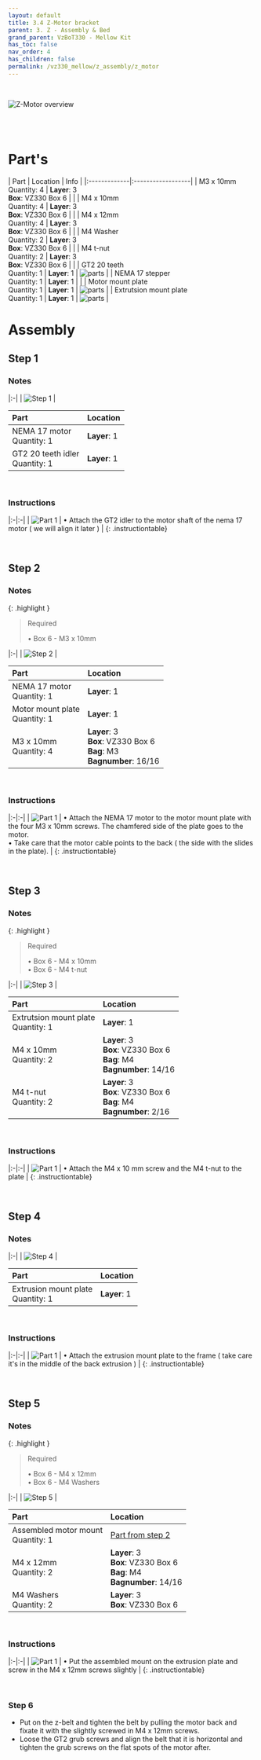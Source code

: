 ```yaml
---
layout: default
title: 3.4 Z-Motor bracket
parent: 3. Z - Assembly & Bed
grand_parent: VzBoT330 - Mellow Kit
has_toc: false
nav_order: 4
has_children: false
permalink: /vz330_mellow/z_assembly/z_motor
---
```


<br/>

![Z-Motor overview](../../assets/images/manual/vz330_mellow/z_assembly/z_motor/overview.png)

<br/>
<br/>

# Part's

| Part | Location | Info |
|:-------------|:------------------|
| M3 x 10mm <br/> Quantity: 4 | **Layer**: 3 <br/> **Box**: VZ330 Box 6 |  |
| M4 x 10mm <br/> Quantity: 4 | **Layer**: 3 <br/> **Box**: VZ330 Box 6 |  |
| M4 x 12mm <br/> Quantity: 4 | **Layer**: 3 <br/> **Box**: VZ330 Box 6 |  |
| M4 Washer <br/> Quantity: 2 | **Layer**: 3 <br/> **Box**: VZ330 Box 6 |  |
| M4 t-nut <br/> Quantity: 2  | **Layer**: 3 <br/> **Box**: VZ330 Box 6 |  |
| GT2 20 teeth <br/> Quantity: 1 | **Layer**: 1 | ![parts](../../assets/images/manual/vz330_mellow/z_assembly/z_motor/parts/gt2_20.png) |
| NEMA 17 stepper <br/> Quantity: 1 | **Layer**: 1 |  |
| Motor mount plate <br/> Quantity: 1 | **Layer**: 1 | ![parts](../../assets/images/manual/vz330_mellow/z_assembly/z_motor/parts/motor_plate.png) |
| Extrutsion mount plate <br/> Quantity: 1 | **Layer**: 1 | ![parts](../../assets/images/manual/vz330_mellow/z_assembly/z_motor/parts/extrusion_mount.png) |

# Assembly

## Step 1

### Notes

|:-|
| ![Step 1](../../assets/images/manual/vz330_mellow/z_assembly/z_motor/step1.png) |

| Part | Location |
|:-|:-|
| NEMA 17 motor <br/> Quantity: 1 | **Layer**: 1 |
| GT2 20 teeth idler <br/> Quantity: 1 | **Layer**: 1 |

<br/>

### Instructions

|:-|:-|
| ![Part 1](../../assets/images/manual/vz330_mellow/z_assembly/z_motor/step1_part1.png) | &#8226; Attach the GT2 idler to the motor shaft of the nema 17 motor ( we will align it later ) |
{: .instructiontable}

<br/>

## Step 2

### Notes

{: .highlight }
> Required
>
> &#8226; Box 6 - M3 x 10mm

|:-|
| ![Step 2](../../assets/images/manual/vz330_mellow/z_assembly/z_motor/step2.png) |

| Part | Location |
|:-|:-|
| NEMA 17 motor <br/> Quantity: 1 | **Layer**: 1 |
| Motor mount plate<br/> Quantity: 1 | **Layer**: 1 |
| M3 x 10mm <br/> Quantity: 4 | **Layer**: 3 <br/> **Box**: VZ330 Box 6 <br/> **Bag**: M3 <br/> **Bagnumber**: 16/16 |

<br/>

### Instructions

|:-|:-|
| ![Part 1](../../assets/images/manual/vz330_mellow/z_assembly/z_motor/step2_part1.png) | &#8226; Attach the NEMA 17 motor to the motor mount plate with the four M3 x 10mm screws. The chamfered side of the plate goes to the motor. <br/> &#8226; Take care that the motor cable points to the back ( the side with the slides in the plate). |
{: .instructiontable}

<br/>

## Step 3

### Notes

{: .highlight }
> Required
>
> &#8226; Box 6 - M4 x 10mm <br/>
> &#8226; Box 6 - M4 t-nut

|:-|
| ![Step 3](../../assets/images/manual/vz330_mellow/z_assembly/z_motor/step3.png) |

| Part | Location |
|:-|:-|
| Extrutsion mount plate <br/> Quantity: 1 | **Layer**: 1 | 
| M4 x 10mm <br/> Quantity: 2 | **Layer**: 3 <br/> **Box**: VZ330 Box 6 <br/> **Bag**: M4 <br/> **Bagnumber**: 14/16 |
| M4 t-nut <br/> Quantity: 2 | **Layer**: 3 <br/> **Box**: VZ330 Box 6 <br/> **Bag**: M4 <br/> **Bagnumber**: 2/16 |

<br/>

### Instructions

|:-|:-|
| ![Part 1](../../assets/images/manual/vz330_mellow/z_assembly/z_motor/step3_part1.png) | &#8226; Attach the M4 x 10 mm screw and the M4 t-nut to the plate |
{: .instructiontable}

<br/>

## Step 4

### Notes

|:-|
| ![Step 4](../../assets/images/manual/vz330_mellow/z_assembly/z_motor/step4.png) |

| Part | Location |
|:-|:-|
| Extrusion mount plate <br/> Quantity: 1 | **Layer**: 1 |

<br/>

### Instructions

|:-|:-|
| ![Part 1](../../assets/images/manual/vz330_mellow/z_assembly/z_motor/step4_part1.png) | &#8226; Attach the extrusion mount plate to the frame ( take care it's in the middle of the back extrusion ) |
{: .instructiontable}

<br/>

## Step 5

### Notes

{: .highlight }
> Required
>
> &#8226; Box 6 - M4 x 12mm <br/>
> &#8226; Box 6 - M4 Washers

|:-|
| ![Step 5](../../assets/images/manual/vz330_mellow/z_assembly/z_motor/step5.png) |

| Part | Location |
|:-|:-|
| Assembled motor mount <br/> Quantity: 1 | [Part from step 2](#step-2) |
| M4 x 12mm <br/> Quantity: 2 | **Layer**: 3 <br/> **Box**: VZ330 Box 6 <br/> **Bag**: M4 <br/> **Bagnumber**: 14/16 |
| M4 Washers <br/> Quantity: 2 | **Layer**: 3 <br/> **Box**: VZ330 Box 6 |

<br/>

### Instructions

|:-|:-|
| ![Part 1](../../assets/images/manual/vz330_mellow/z_assembly/z_motor/step5_part1.png) | &#8226; Put the assembled mount on the extrusion plate and screw in the M4 x 12mm screws slightly |
{: .instructiontable}

<br/>

### Step 6

- Put on the z-belt and tighten the belt by pulling the motor back and fixate it with the slightly screwed in M4 x 12mm screws.
- Loose the GT2 grub screws and align the belt that it is horizontal and tighten the grub screws on the flat spots of the motor after.